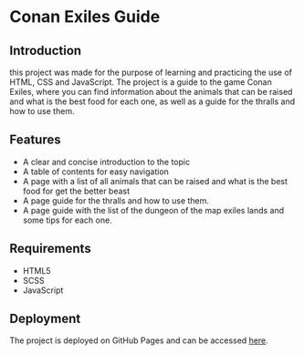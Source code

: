 # Conan Exiles Guide
## Introduction

this project was made for the purpose of learning and practicing the use of HTML, CSS and JavaScript. The project is a guide to the game Conan Exiles, where you can find information about the animals that can be raised and what is the best food for each one, as well as a guide for the thralls and how to use them.

## Features

- A clear and concise introduction to the topic
- A table of contents for easy navigation
- A page with a list of all animals that can be raised and what is the best food for get the better beast
- A page guide for the thralls and how to use them.
- A page guide with the list of the dungeon of the map exiles lands and some tips for each one.

## Requirements

- HTML5
- SCSS
- JavaScript

## Deployment

The project is deployed on GitHub Pages and can be accessed [here](https://alexandrevdw.github.io/Conan_Exiles_Guide/).

